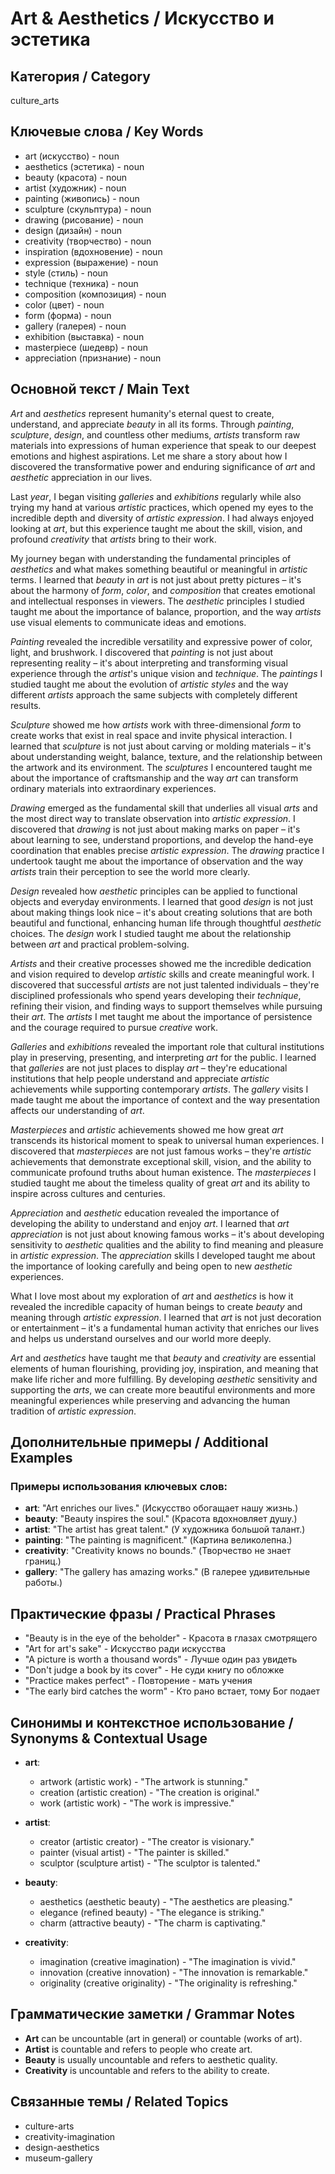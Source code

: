 # Art & Aesthetics / Искусство и эстетика

## Категория / Category
culture_arts

## Ключевые слова / Key Words
- art (искусство) - noun
- aesthetics (эстетика) - noun
- beauty (красота) - noun
- artist (художник) - noun
- painting (живопись) - noun
- sculpture (скульптура) - noun
- drawing (рисование) - noun
- design (дизайн) - noun
- creativity (творчество) - noun
- inspiration (вдохновение) - noun
- expression (выражение) - noun
- style (стиль) - noun
- technique (техника) - noun
- composition (композиция) - noun
- color (цвет) - noun
- form (форма) - noun
- gallery (галерея) - noun
- exhibition (выставка) - noun
- masterpiece (шедевр) - noun
- appreciation (признание) - noun

## Основной текст / Main Text

*Art* and *aesthetics* represent humanity's eternal quest to create, understand, and appreciate *beauty* in all its forms. Through *painting*, *sculpture*, *design*, and countless other mediums, *artists* transform raw materials into expressions of human experience that speak to our deepest emotions and highest aspirations. Let me share a story about how I discovered the transformative power and enduring significance of *art* and *aesthetic* appreciation in our lives.

Last *year*, I began visiting *galleries* and *exhibitions* regularly while also trying my hand at various *artistic* practices, which opened my eyes to the incredible depth and diversity of *artistic* *expression*. I had always enjoyed looking at *art*, but this experience taught me about the skill, vision, and profound *creativity* that *artists* bring to their work.

My journey began with understanding the fundamental principles of *aesthetics* and what makes something beautiful or meaningful in *artistic* terms. I learned that *beauty* in *art* is not just about pretty pictures – it's about the harmony of *form*, *color*, and *composition* that creates emotional and intellectual responses in viewers. The *aesthetic* principles I studied taught me about the importance of balance, proportion, and the way *artists* use visual elements to communicate ideas and emotions.

*Painting* revealed the incredible versatility and expressive power of color, light, and brushwork. I discovered that *painting* is not just about representing reality – it's about interpreting and transforming visual experience through the *artist*'s unique vision and *technique*. The *paintings* I studied taught me about the evolution of *artistic* *styles* and the way different *artists* approach the same subjects with completely different results.

*Sculpture* showed me how *artists* work with three-dimensional *form* to create works that exist in real space and invite physical interaction. I learned that *sculpture* is not just about carving or molding materials – it's about understanding weight, balance, texture, and the relationship between the artwork and its environment. The *sculptures* I encountered taught me about the importance of craftsmanship and the way *art* can transform ordinary materials into extraordinary experiences.

*Drawing* emerged as the fundamental skill that underlies all visual *arts* and the most direct way to translate observation into *artistic* *expression*. I discovered that *drawing* is not just about making marks on paper – it's about learning to see, understand proportions, and develop the hand-eye coordination that enables precise *artistic* *expression*. The *drawing* practice I undertook taught me about the importance of observation and the way *artists* train their perception to see the world more clearly.

*Design* revealed how *aesthetic* principles can be applied to functional objects and everyday environments. I learned that good *design* is not just about making things look nice – it's about creating solutions that are both beautiful and functional, enhancing human life through thoughtful *aesthetic* choices. The *design* work I studied taught me about the relationship between *art* and practical problem-solving.

*Artists* and their creative processes showed me the incredible dedication and vision required to develop *artistic* skills and create meaningful work. I discovered that successful *artists* are not just talented individuals – they're disciplined professionals who spend years developing their *technique*, refining their vision, and finding ways to support themselves while pursuing their *art*. The *artists* I met taught me about the importance of persistence and the courage required to pursue *creative* work.

*Galleries* and *exhibitions* revealed the important role that cultural institutions play in preserving, presenting, and interpreting *art* for the public. I learned that *galleries* are not just places to display *art* – they're educational institutions that help people understand and appreciate *artistic* achievements while supporting contemporary *artists*. The *gallery* visits I made taught me about the importance of context and the way presentation affects our understanding of *art*.

*Masterpieces* and *artistic* achievements showed me how great *art* transcends its historical moment to speak to universal human experiences. I discovered that *masterpieces* are not just famous works – they're *artistic* achievements that demonstrate exceptional skill, vision, and the ability to communicate profound truths about human existence. The *masterpieces* I studied taught me about the timeless quality of great *art* and its ability to inspire across cultures and centuries.

*Appreciation* and *aesthetic* education revealed the importance of developing the ability to understand and enjoy *art*. I learned that *art* *appreciation* is not just about knowing famous works – it's about developing sensitivity to *aesthetic* qualities and the ability to find meaning and pleasure in *artistic* *expression*. The *appreciation* skills I developed taught me about the importance of looking carefully and being open to new *aesthetic* experiences.

What I love most about my exploration of *art* and *aesthetics* is how it revealed the incredible capacity of human beings to create *beauty* and meaning through *artistic* *expression*. I learned that *art* is not just decoration or entertainment – it's a fundamental human activity that enriches our lives and helps us understand ourselves and our world more deeply.

*Art* and *aesthetics* have taught me that *beauty* and *creativity* are essential elements of human flourishing, providing joy, inspiration, and meaning that make life richer and more fulfilling. By developing *aesthetic* sensitivity and supporting the *arts*, we can create more beautiful environments and more meaningful experiences while preserving and advancing the human tradition of *artistic* *expression*.

## Дополнительные примеры / Additional Examples

### Примеры использования ключевых слов:
- **art**: "Art enriches our lives." (Искусство обогащает нашу жизнь.)
- **beauty**: "Beauty inspires the soul." (Красота вдохновляет душу.)
- **artist**: "The artist has great talent." (У художника большой талант.)
- **painting**: "The painting is magnificent." (Картина великолепна.)
- **creativity**: "Creativity knows no bounds." (Творчество не знает границ.)
- **gallery**: "The gallery has amazing works." (В галерее удивительные работы.)

## Практические фразы / Practical Phrases

- "Beauty is in the eye of the beholder" - Красота в глазах смотрящего
- "Art for art's sake" - Искусство ради искусства
- "A picture is worth a thousand words" - Лучше один раз увидеть
- "Don't judge a book by its cover" - Не суди книгу по обложке
- "Practice makes perfect" - Повторение - мать учения
- "The early bird catches the worm" - Кто рано встает, тому Бог подает

## Синонимы и контекстное использование / Synonyms & Contextual Usage

- **art**: 
  - artwork (artistic work) - "The artwork is stunning."
  - creation (artistic creation) - "The creation is original."
  - work (artistic work) - "The work is impressive."

- **artist**: 
  - creator (artistic creator) - "The creator is visionary."
  - painter (visual artist) - "The painter is skilled."
  - sculptor (sculpture artist) - "The sculptor is talented."

- **beauty**: 
  - aesthetics (aesthetic beauty) - "The aesthetics are pleasing."
  - elegance (refined beauty) - "The elegance is striking."
  - charm (attractive beauty) - "The charm is captivating."

- **creativity**: 
  - imagination (creative imagination) - "The imagination is vivid."
  - innovation (creative innovation) - "The innovation is remarkable."
  - originality (creative originality) - "The originality is refreshing."

## Грамматические заметки / Grammar Notes

- **Art** can be uncountable (art in general) or countable (works of art).
- **Artist** is countable and refers to people who create art.
- **Beauty** is usually uncountable and refers to aesthetic quality.
- **Creativity** is uncountable and refers to the ability to create.

## Связанные темы / Related Topics

- culture-arts
- creativity-imagination
- design-aesthetics
- museum-gallery



